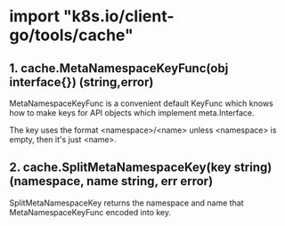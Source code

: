 # import "k8s.io/client-go/tools/cache"

## 1. cache.MetaNamespaceKeyFunc(obj interface{}) (string,error)

MetaNamespaceKeyFunc is a convenient default KeyFunc which knows how to make keys for API objects which implement meta.Interface.

The key uses the format \<namespace>\/\<name> unless \<namespace> is empty, then it's just \<name>.

## 2. cache.SplitMetaNamespaceKey(key string) (namespace, name string, err error)

SplitMetaNamespaceKey returns the namespace and name that MetaNamespaceKeyFunc encoded into key.